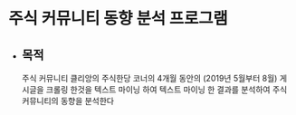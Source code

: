 # 주식 커뮤니티 동향 분석 프로그램
  * ## 목적
      주식 커뮤니티 클리앙의 주식한당 코너의 4개월 동안의 (2019년 5월부터 8월) 게시글을 
      크롤링 한것을 텍스트 마이닝 하여 텍스트 마이닝 한 결과를 분석하여 주식 커뮤니티의 동향을 분석한다
